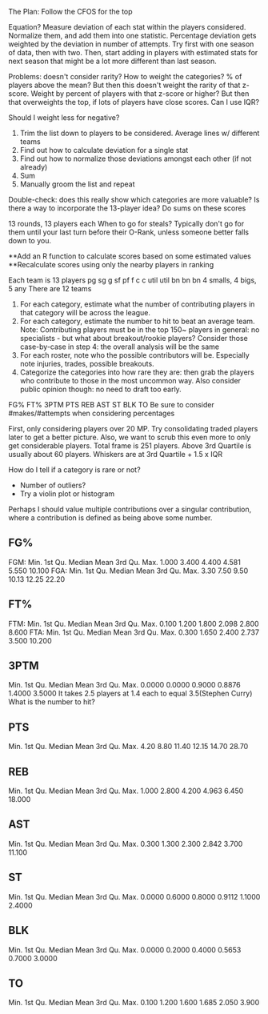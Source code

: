 The Plan:
Follow the CFOS for the top 


Equation?
Measure deviation of each stat within the players considered. Normalize
them, and add them into one statistic. Percentage deviation gets weighted by 
the deviation in number of attempts. Try first with one season of data,
then with two. Then, start adding in players with estimated stats for
next season that might be a lot more different than last season.

Problems: doesn't consider rarity?
	How to weight the categories? % of players above the mean? But then
	this doesn't weight the rarity of that z-score. Weight by percent of
	players with that z-score or higher? But then that overweights the
	top, if lots of players have close scores.
	Can I use IQR?

Should I weight less for negative?

1. Trim the list down to players to be considered. Average lines w/
   different teams
2. Find out how to calculate deviation for a single stat
3. Find out how to normalize those deviations amongst each other (if not
   already)
4. Sum
5. Manually groom the list and repeat

Double-check: does this really show which categories are more valuable?
	Is there a way to incorporate the 13-player idea?
	Do sums on these scores

13 rounds, 13 players each
When to go for steals?
Typically don't go for them until your last turn before their O-Rank,
unless someone better falls down to you.

**Add an R function to calculate scores based on some estimated values
**Recalculate scores using only the nearby players in ranking


Each team is 13 players
	pg sg g sf pf f c c util util bn bn bn
	4 smalls, 4 bigs, 5 any
There are 12 teams
1. For each category, estimate what the number of contributing players
   in that category will be across the league.
2. For each category, estimate the number to hit to beat an average
   team.
   Note: Contributing players must be in the top 150~ players in general:
   no specialists - but what about breakout/rookie players? Consider
   those case-by-case in step 4: the overall analysis will be the same
3. For each roster, note who the possible contributors will be.
   Especially note injuries, trades, possible breakouts.
4. Categorize the categories into how rare they are: then grab the
   players who contribute to those in the most uncommon way. Also
   consider public opinion though: no need to draft too early.

FG% FT% 3PTM PTS REB AST ST BLK TO
Be sure to consider #makes/#attempts when considering percentages

First, only considering players over 20 MP. Try consolidating traded
players later to get a better picture. Also, we want to scrub this even
more to only get considerable players.
Total frame is 251 players.
Above 3rd Quartile is usually about 60 players.
Whiskers are at 3rd Quartile + 1.5 x IQR

How do I tell if a category is rare or not?
* Number of outliers?
* Try a violin plot or histogram

Perhaps I should value multiple contributions over a singular
contribution, where a contribution is defined as being above some
number.
## FG%
FGM:
Min.    1st Qu. Median  Mean   3rd Qu.  Max. 
1.000   3.400   4.400   4.581  5.550    10.100
FGA:
Min.    1st Qu. Median  Mean   3rd Qu.  Max. 
3.30    7.50    9.50    10.13  12.25    22.20
## FT%
FTM:
Min.    1st Qu. Median  Mean   3rd Qu.  Max. 
0.100   1.200   1.800   2.098  2.800    8.600
FTA:
Min.    1st Qu. Median  Mean   3rd Qu.  Max. 
0.300   1.650   2.400   2.737  3.500    10.200
## 3PTM
Min.    1st Qu. Median  Mean   3rd Qu.  Max. 
0.0000  0.0000  0.9000  0.8876 1.4000   3.5000
It takes 2.5 players at 1.4 each to equal 3.5(Stephen Curry)
What is the number to hit?
## PTS
Min.    1st Qu. Median  Mean   3rd Qu.  Max. 
4.20    8.80    11.40   12.15  14.70    28.70
## REB
Min.    1st Qu. Median  Mean   3rd Qu.  Max. 
1.000   2.800   4.200   4.963  6.450    18.000
## AST
Min.    1st Qu. Median  Mean   3rd Qu.  Max. 
0.300   1.300   2.300   2.842  3.700    11.100
## ST
Min.    1st Qu. Median  Mean   3rd Qu.  Max. 
0.0000  0.6000  0.8000  0.9112 1.1000   2.4000
## BLK
Min.    1st Qu. Median  Mean   3rd Qu.  Max. 
0.0000  0.2000  0.4000  0.5653 0.7000   3.0000
## TO
Min.    1st Qu. Median  Mean   3rd Qu.  Max. 
0.100   1.200   1.600   1.685  2.050    3.900 
